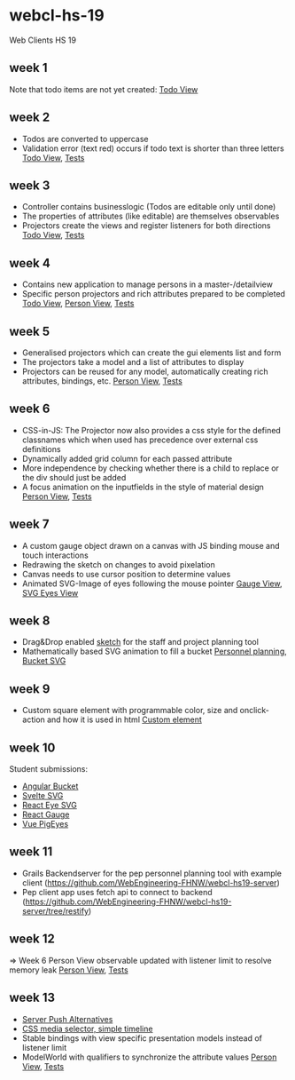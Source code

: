 # webcl-hs-19
Web Clients HS 19

## week 1
Note that todo items are not yet created:
[Todo View](https://webengineering-fhnw.github.io/webcl-hs-19/week1/todo/View.html)

## week 2
- Todos are converted to uppercase
- Validation error (text red) occurs if todo text is shorter than three letters
[Todo View](https://webengineering-fhnw.github.io/webcl-hs-19/week2/todo/View.html), 
[Tests](https://webengineering-fhnw.github.io/webcl-hs-19/week2/allTestsAsync.html)

## week 3
- Controller contains businesslogic (Todos are editable only until done)
- The properties of attributes (like editable) are themselves observables
- Projectors create the views and register listeners for both directions
[Todo View](https://webengineering-fhnw.github.io/webcl-hs-19/week3/todo/View.html), 
[Tests](https://webengineering-fhnw.github.io/webcl-hs-19/week3/allTestsAsync.html)

## week 4
- Contains new application to manage persons in a master-/detailview
- Specific person projectors and rich attributes prepared to be completed
[Todo View](https://webengineering-fhnw.github.io/webcl-hs-19/week4/todo/View.html), 
[Person View](https://webengineering-fhnw.github.io/webcl-hs-19/week4/person/View.html), 
[Tests](https://webengineering-fhnw.github.io/webcl-hs-19/week4/allTestsAsync.html)

## week 5
- Generalised projectors which can create the gui elements list and form
- The projectors take a model and a list of attributes to display
- Projectors can be reused for any model, automatically creating rich attributes, bindings, etc.
[Person View](https://webengineering-fhnw.github.io/webcl-hs-19/week5/person/View.html), 
[Tests](https://webengineering-fhnw.github.io/webcl-hs-19/week5/allTestsAsync.html)

## week 6
- CSS-in-JS: The Projector now also provides a css style for the defined classnames which when used has precedence over external css definitions
- Dynamically added grid column for each passed attribute
- More independence by checking whether there is a child to replace or the div should just be added
- A focus animation on the inputfields in the style of material design
[Person View](https://webengineering-fhnw.github.io/webcl-hs-19/week6/person/View.html), 
[Tests](https://webengineering-fhnw.github.io/webcl-hs-19/week6/allTestsAsync.html)

## week 7
- A custom gauge object drawn on a canvas with JS binding mouse and touch interactions
- Redrawing the sketch on changes to avoid pixelation
- Canvas needs to use cursor position to determine values
- Animated SVG-Image of eyes following the mouse pointer
[Gauge View](https://webengineering-fhnw.github.io/webcl-hs-19/week7/canvas-gauge-sketch/View.html),
[SVG Eyes View](https://webengineering-fhnw.github.io/webcl-hs-19/week7/svg-eyes-sketch/Eyes.html)

## week 8
- Drag&Drop enabled [sketch](https://webengineering-fhnw.github.io/webcl-hs-19/week8/pep-sketch/PEP.html) for the staff and project planning tool 
- Mathematically based SVG animation to fill a bucket
[Personnel planning](https://webengineering-fhnw.github.io/webcl-hs-19/week8/pep-sketch/PEP.html),
[Bucket SVG](https://webengineering-fhnw.github.io/webcl-hs-19/week8/svg-bucket-sketch/BucketWAF.html)

## week 9
- Custom square element with programmable color, size and onclick-action and how it is used in html
[Custom element](https://webengineering-fhnw.github.io/webcl-hs-19/week9/custom-elements/CustomElement.html)

## week 10
Student submissions:
- [Angular Bucket](https://github.com/Chiirali/angular-bucket)
- [Svelte SVG](https://github.com/gobeli/webcl-svg)
- [React Eye SVG](https://github.com/knnhcn/react-eye-svg)
- [React Gauge](https://github.com/peerjuettner/react-gauge)
- [Vue PigEyes](https://codesandbox.io/s/vue-template-4ehxh)

## week 11
- Grails Backendserver for the pep personnel planning tool with example client (https://github.com/WebEngineering-FHNW/webcl-hs19-server)
- Pep client app uses fetch api to connect to backend (https://github.com/WebEngineering-FHNW/webcl-hs19-server/tree/restify)

## week 12
=> Week 6 Person View observable updated with listener limit to resolve memory leak
[Person View](https://webengineering-fhnw.github.io/webcl-hs-19/week6/person/View.html), 
[Tests](https://webengineering-fhnw.github.io/webcl-hs-19/week6/allTestsAsync.html)

## week 13
- [Server Push Alternatives](https://github.com/gobeli/webcl-server-push)
- [CSS media selector, simple timeline](https://gitlab.imbiscuso.ch/Mischa/css-tricks-webcl)
- Stable bindings with view specific presentation models instead of listener limit
- ModelWorld with qualifiers to synchronize the attribute values
[Person View](https://webengineering-fhnw.github.io/webcl-hs-19/week13/person/View.html), 
[Tests](https://webengineering-fhnw.github.io/webcl-hs-19/week13/allTestsAsync.html)